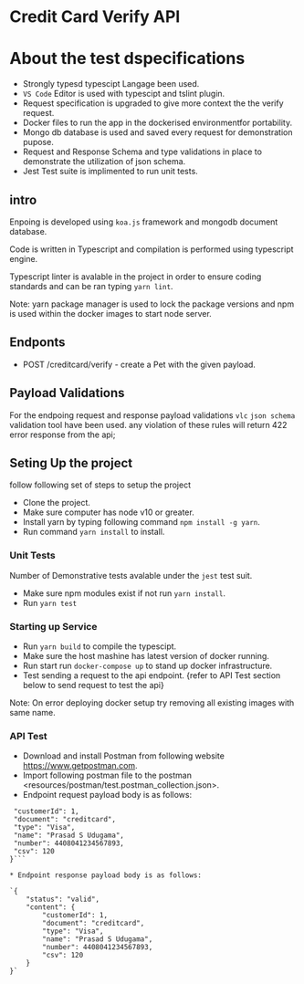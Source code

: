 # Credit Card Verify API

# About the test dspecifications

* Strongly typesd typescipt Langage been used.
* `VS Code` Editor is used with typescipt and tslint plugin.
* Request specification is upgraded to give more context the the verify request.
* Docker files to run the app in the dockerised environmentfor portability.
* Mongo db database is used and saved every request for demonstration pupose.
* Request and Response Schema and type validations in place to demonstrate the utilization of json schema.
* Jest Test suite is implimented to run unit tests.

## intro

Enpoing is developed using `koa.js` framework and mongodb document database.

Code is written in Typescript and compilation is performed using typescript engine.

Typescript linter is avalable in the project in order to ensure coding standards and can be ran typing `yarn lint`.

Note: yarn package manager is used to lock the package versions and npm is used within the docker images to start node server.

## Endponts

* POST /creditcard/verify - create a Pet with the given payload.

## Payload Validations

For the endpoing request and response payload validations `vlc`  `json schema` validation tool have been used. any violation of these rules will return 422 error response from the api;

## Seting Up the project

follow following set of steps to setup the project

* Clone the project.
* Make sure computer has node v10 or greater.
* Install yarn by typing following command `npm install -g yarn`.
* Run command `yarn install` to install.

### Unit Tests

Number of Demonstrative tests avalable under the `jest` test suit.

* Make sure npm modules exist if not run `yarn install`.
* Run `yarn test`

### Starting up Service

* Run `yarn build` to compile the typescipt.
* Make sure the host mashine has latest version of docker running.
* Run start run `docker-compose up` to stand up docker infrastructure.
* Test sending a request to the api endpoint. {refer to API Test section below to send request to test the api}

Note: On error deploying docker setup try removing all existing images with same name.

### API Test

* Download and install Postman from following website <https://www.getpostman.com>.
* Import following postman file to the postman <resources/postman/test.postman_collection.json>.
* Endpoint request payload body is as follows:

```{
 "customerId": 1,
 "document": "creditcard",
 "type": "Visa",
 "name": "Prasad S Udugama",
 "number": 4408041234567893,
 "csv": 120
}```

* Endpoint response payload body is as follows:

`{
    "status": "valid",
    "content": {
        "customerId": 1,
        "document": "creditcard",
        "type": "Visa",
        "name": "Prasad S Udugama",
        "number": 4408041234567893,
        "csv": 120
    }
}`

